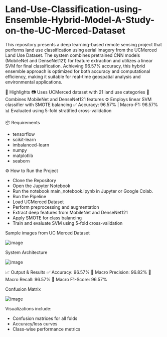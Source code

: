 # Land-Use-Classification-using-Ensemble-Hybrid-Model-A-Study-on-the-UC-Merced-Dataset
This repository presents a deep learning-based remote sensing project that performs land use classification using aerial imagery from the UCMerced Land Use Dataset. The system combines pretrained CNN models (MobileNet and DenseNet121) for feature extraction and utilizes a linear SVM for final classification.
Achieving 96.57% accuracy, this hybrid ensemble approach is optimized for both accuracy and computational efficiency, making it suitable for real-time geospatial analysis and environmental applications.

🧠 Highlights
📷 Uses UCMerced dataset with 21 land use categories
🧩 Combines MobileNet and DenseNet121 features
⚙️ Employs linear SVM classifier with SMOTE balancing
✅ Accuracy: 96.57% | Macro-F1: 96.57%
📊 Evaluated using 5-fold stratified cross-validation

📦 Requirements
* tensorflow
* scikit-learn
* imbalanced-learn
* numpy
* matplotlib
* seaborn

⚙️ How to Run the Project
* Clone the Repository
* Open the Jupyter Notebook
* Run the notebook main_notebook.ipynb in Jupyter or Google Colab.
* Run the Pipeline
* Load UCMerced Dataset
* Perform preprocessing and augmentation
* Extract deep features from MobileNet and DenseNet121
* Apply SMOTE for class balancing
* Train and evaluate SVM using 5-fold cross-validation

Sample images from UC Merced Dataset

![image](https://github.com/user-attachments/assets/c5579257-690c-491f-862f-042832031f83)


System Architecture

![image](https://github.com/user-attachments/assets/48378b30-a42b-4f9f-afa3-a6437cfd081d)

📈 Output & Results
✅ Accuracy: 96.57%
🎯 Macro Precision: 96.82%
🔁 Macro Recall: 96.57%
🧠 Macro F1-Score: 96.57%

Confusion Matrix

![image](https://github.com/user-attachments/assets/c9c122cc-d3bd-47a8-b094-69f56b9ff668)

Visualizations include:
* Confusion matrices for all folds
* Accuracy/loss curves
* Class-wise performance metrics
